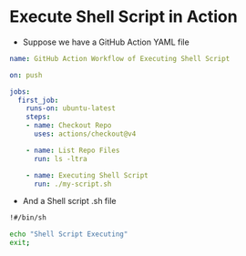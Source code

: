 # Execute Shell Script in Action 

- Suppose we have a GitHub Action YAML file 

```yml 
name: GitHub Action Workflow of Executing Shell Script 

on: push 

jobs:
  first_job:
    runs-on: ubuntu-latest
    steps: 
    - name: Checkout Repo 
      uses: actions/checkout@v4

    - name: List Repo Files 
      run: ls -ltra 

    - name: Executing Shell Script 
      run: ./my-script.sh
```

- And a Shell script .sh file 

```sh
!#/bin/sh 

echo "Shell Script Executing"
exit; 
```
